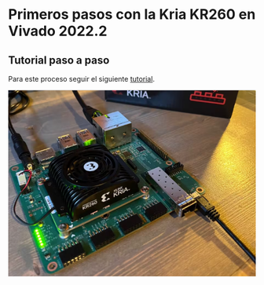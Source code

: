 # Primeros pasos con la Kria KR260 en Vivado 2022.2

## Tutorial paso a paso

Para este proceso seguir el siguiente [tutorial](https://www.hackster.io/whitney-knitter/getting-started-with-the-kria-kr260-in-vivado-2022-1-33746d).

![Petalinux_download](./T01_Images/Kria_KR260.png)
